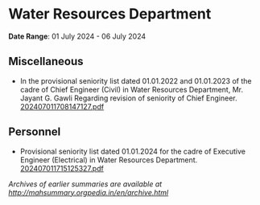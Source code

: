# Water Resources Department

**Date Range**: 01 July 2024 - 06 July 2024


## Miscellaneous
- In the provisional seniority list dated 01.01.2022 and 01.01.2023 of the cadre of Chief Engineer (Civil) in Water Resources Department, Mr. Jayant G. Gawli Regarding revision of seniority of Chief Engineer.\
  [202407011708147127.pdf](https://gr.maharashtra.gov.in/Site/Upload/Government%20Resolutions/English/202407011708147127.pdf)

## Personnel
- Provisional seniority list dated 01.01.2024 for the cadre of Executive Engineer (Electrical) in Water Resources Department.\
  [202407011715125327.pdf](https://gr.maharashtra.gov.in/Site/Upload/Government%20Resolutions/English/202407011715125327.pdf)


*Archives of earlier summaries are available at http://mahsummary.orgpedia.in/en/archive.html*
